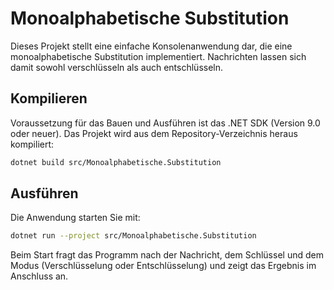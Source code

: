 # Monoalphabetische Substitution

Dieses Projekt stellt eine einfache Konsolenanwendung dar, die eine monoalphabetische Substitution implementiert. Nachrichten lassen sich damit sowohl verschlüsseln als auch entschlüsseln.

## Kompilieren
Voraussetzung für das Bauen und Ausführen ist das .NET SDK (Version 9.0 oder neuer). Das Projekt wird aus dem Repository-Verzeichnis heraus kompiliert:

```bash
dotnet build src/Monoalphabetische.Substitution
```

## Ausführen
Die Anwendung starten Sie mit:

```bash
dotnet run --project src/Monoalphabetische.Substitution
```

Beim Start fragt das Programm nach der Nachricht, dem Schlüssel und dem Modus (Verschlüsselung oder Entschlüsselung) und zeigt das Ergebnis im Anschluss an.

